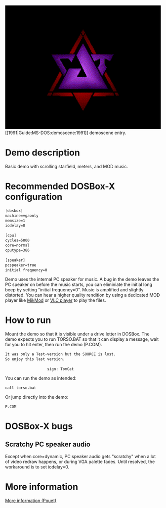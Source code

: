<img src="images/Demoscene:Torso-by-Abaddon-(1991).gif" width="640" height="400" style="image-rendering: -moz-crisp-edges; image-rendering: crisp-edges; -ms-interpolation-mode: nearest-neighbor; -webkit-optimize-contrast;"><br>
[[1991|Guide:MS-DOS:demoscene:1991]] demoscene entry.

# Demo description

Basic demo with scrolling starfield, meters, and MOD music.

# Recommended DOSBox-X configuration

    [dosbox]
    machine=vgaonly
    memsize=1
    iodelay=0
    
    [cpu]
    cycles=5000
    core=normal
    cputype=386
    
    [speaker]
    pcspeaker=true
    initial frequency=0

Demo uses the internal PC speaker for music. A bug in the demo leaves the PC speaker on before the music starts, you can eliminiate the initial long beep by setting "initial frequency=0". Music is amplified and slightly distorted. You can hear a higher quality rendition by using a dedicated MOD player like [MikMod](http://mikmod.sourceforge.net/) or [VLC player](http://www.videolan.org/vlc/index.html) to play the files.

# How to run

Mount the demo so that it is visible under a drive letter in DOSBox. The demo expects you to run TORSO.BAT so that it can display a message, wait for you to hit enter, then run the demo (P.COM).

    It was only a Test-version but the SOURCE is lost.
    So enjoy this last version.
    
                       sign: TomCat

You can run the demo as intended:

    call torso.bat

Or jump directly into the demo:

    P.COM

# DOSBox-X bugs

## Scratchy PC speaker audio

Except when core=dynamic, PC speaker audio gets "scratchy" when a lot of video redraw happens, or during VGA palette fades.
Until resolved, the workaround is to set iodelay=0.

# More information

[More information (Pouet)](http://www.pouet.net/prod.php?which=5260)
